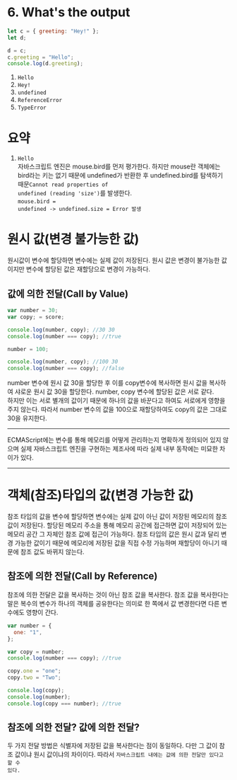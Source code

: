 # 6. What's the output

```javascript
let c = { greeting: "Hey!" };
let d;

d = c;
c.greeting = "Hello";
console.log(d.greeting);
```

1.  <code>Hello</code>
2.  <code>Hey!</code>
3.  <code>undefined</code>
4.  <code>ReferenceError</code>
5.  <code>TypeError</code>

# 요약

1. <code>Hello</code><br>
   자바스크립트 엔진은 mouse.bird를 먼저 평가한다. 하지만 mouse란 객체에는 bird라는 키는 없기 때문에 undefined가 반환한 후 undefined.bird를 탐색하기 때문<code>Cannot read properties of undefined (reading 'size')</code>를 발생한다.<br/>
   <code>mouse.bird = undefined -> undefined.size = Error 발생</code>

# 원시 값(변경 불가능한 값)

원시값이 변수에 할당하면 변수에는 실제 값이 저장된다. 원시 값은 변경이 불가능한 값이지만 변수에 할당된 값은 재할당으로 변경이 가능하다.

## 값에 의한 전달(Call by Value)

```javascript
var number = 30;
var copy; = score;

console.log(number, copy); //30 30
console.log(number === copy); //true

number = 100;

console.log(number, copy); //100 30
console.log(number === copy); //false
```

number 변수에 원시 값 30을 할당한 후 이를 copy변수에 복사하면 원시 값을 복사하여 샤로운 원시 값 30을 할당한다. number, copy 변수에 할당된 값은 서로 같다.<br>
하지만 이는 서로 별개의 값이기 때문에 하나의 값을 바꾼다고 하여도 서로에게 영향을 주지 않는다. 따라서 number 변수의 값을 100으로 재할당하여도 copy의 값은 그대로 30을 유지한다.

---

ECMAScript에는 변수를 통해 메모리를 어떻게 관리하는지 명확하게 정의되어 있지 않으며 실제 자바스크립트 엔진을 구현하는 제조사에 따라 실제 내부 동작에는 미묘한 차이가 있다.

---

# 객체(참조)타입의 값(변경 가능한 값)

참조 타입의 값을 변수에 할당하면 변수에는 실제 값이 아닌 값이 저장된 메모리의 참조 값이 저장된다. 할당된 메모리 주소을 통해 메모리 공간에 접근하면 값이 저장되어 있는 메모리 공간 그 자체인 참조 값에 접근이 가능하다. 참조 타입의 값은 원시 값과 달리 변경 가능한 값이기 때문에 메모리에 저장된 값을 직접 수정 가능하며 재할당이 아니기 때문에 참조 값도 바뀌지 않는다.

## 참조에 의한 전달(Call by Reference)

참조에 의한 전달은 값을 복사하는 것이 아닌 참조 값을 복사한다. 참조 값을 복사한다는 말은 복수의 변수가 하나의 객체를 공유한다는 의미로 한 쪽에서 값 변경한다면 다른 변수에도 영향이 간다.

```javascript
var number = {
  one: "1",
};

var copy = number;
console.log(number === copy); //true

copy.one = "one";
copy.two = "Two";

console.log(copy);
console.log(number);
console.log(copy === number); //true
```

## 참조에 의한 전달? 값에 의한 전달?

두 가지 전달 방법은 식별자에 저장된 값을 복사한다는 점이 동일하다. 다만 그 값이 참조 값이냐 원시 값이냐의 차이이다. 따라서 <code>자바스크립트 내에는 값에 의한 전달만 있다고 할 수 있다.</code><br>
